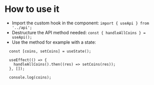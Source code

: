 # How to use it

- Import the custom hook in the component: `import { useApi } from '../api';`
- Destructure the API method needed: `const { handleAllCoins } = useApi();`
- Use the method for example with a state:

```
  const [coins, setCoins] = useState();

  useEffect(() => {
    handleAllCoins().then((res) => setCoins(res));
  }, []);

  console.log(coins);
```

